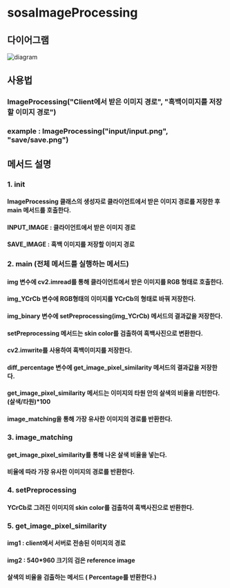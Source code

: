 # sosaImageProcessing

## 다이어그램
 ![diagram](/diagram.png "diagram")

## 사용법
### ImageProcessing("Client에서 받은 이미지 경로", "흑백이미지를 저장할 이미지 경로")
### example : ImageProcessing("input/input.png", "save/save.png")

## 메서드 설명
### 1. __init__
#### ImageProcessing 클래스의 생성자로 클라이언트에서 받은 이미지 경로를 저장한 후 main 메서드를 호출한다.
#### INPUT_IMAGE : 클라이언트에서 받은 이미지 경로
#### SAVE_IMAGE : 흑백 이미지를 저장할 이미지 경로

### 2. main (전체 메서드를 실행하는 메서드)
#### img 변수에 cv2.imread를 통해 클라이언트에서 받은 이미지를 RGB 형태로 호출한다.
#### img_YCrCb 변수에 RGB형태의 이미지를 YCrCb의 형태로 바꿔 저장한다.
#### img_binary 변수에 setPreprocessing(img_YCrCb) 메서드의 결과값을 저장한다.
#### setPreprocessing 메서드는 skin color를 검출하여 흑백사진으로 변환한다.
#### cv2.imwrite를 사용하여 흑백이미지를 저장한다.
#### diff_percentage 변수에 get_image_pixel_similarity 메서드의 결과값을 저장한다.
#### get_image_pixel_similarity 메서드는 이미지의 타원 안의 살색의 비율을 리턴한다. (살색/타원)*100
#### image_matching을 통해 가장 유사한 이미지의 경로를 반환한다.

### 3. image_matching
#### get_image_pixel_similarity를 통해 나온 살색 비율을 넣는다.
#### 비율에 따라 가장 유사한 이미지의 경로를 반환한다.

### 4. setPreprocessing
#### YCrCb로 그려진 이미지의 skin color를 검출하여 흑백사진으로 반환한다.

### 5. get_image_pixel_similarity
#### img1 : client에서 서버로 전송된 이미지의 경로
#### img2 : 540*960 크기의 검은 reference image
#### 살색의 비율을 검출하는 메서드 ( Percentage를 반환한다.)

